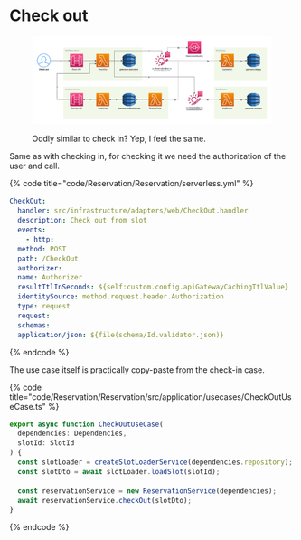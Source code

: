 # Check out

<figure><img src="../../../.gitbook/assets/Get-A-Room Solution 4.png" alt=""><figcaption><p>Oddly similar to check in? Yep, I feel the same.</p></figcaption></figure>

Same as with checking in, for checking it we need the authorization of the user and call.

{% code title="code/Reservation/Reservation/serverless.yml" %}

```yaml
CheckOut:
  handler: src/infrastructure/adapters/web/CheckOut.handler
  description: Check out from slot
  events:
    - http:
  method: POST
  path: /CheckOut
  authorizer:
  name: Authorizer
  resultTtlInSeconds: ${self:custom.config.apiGatewayCachingTtlValue}
  identitySource: method.request.header.Authorization
  type: request
  request:
  schemas:
  application/json: ${file(schema/Id.validator.json)}
```

{% endcode %}

The use case itself is practically copy-paste from the check-in case.

{% code title="code/Reservation/Reservation/src/application/usecases/CheckOutUseCase.ts" %}

```typescript
export async function CheckOutUseCase(
  dependencies: Dependencies,
  slotId: SlotId
) {
  const slotLoader = createSlotLoaderService(dependencies.repository);
  const slotDto = await slotLoader.loadSlot(slotId);

  const reservationService = new ReservationService(dependencies);
  await reservationService.checkOut(slotDto);
}
```

{% endcode %}
